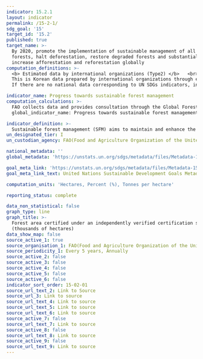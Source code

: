 ```yaml
---
indicator: 15.2.1
layout: indicator
permalink: /15-2-1/
sdg_goal: '15'
target_id: '15.2'
published: true
target_name: >-
  By 2020, promote the implementation of sustainable management of all types of
  forests, halt deforestation, restore degraded forests and substantially
  increase afforestation and reforestation globally
computation_definitions: >-
  <b> Estimated data by international organizations (Type2) </b>   <br>
  This is Korean data prepared by international organizations through estimation and modeling. <br>
  If there are no national data corresponding to UN SDGs indicators, international data are available for monitoring.

indicator_name: Progress towards sustainable forest management
computation_calculations: >-
  FAO collects data and provides consultation through the Global Forest Assessment every five years
  global_indicator_name: Progress towards sustainable forest management 

indicator_definition: >-
  Sustainable forest management (SFM) aims to maintain and enhance the economic, social and environmental values of all types of forests, for the benefit of present and future generations
un_designated_tier: I
un_custodian_agency: FAO(Food and Agriculture Organization of the United Nations)

national_metadata: ''
global_metadata: 'https://unstats.un.org/sdgs/metadata/files/Metadata-15-02-01.pdf'

goal_meta_link: 'https://unstats.un.org/sdgs/metadata/files/Metadata-15-02-01.pdf'
goal_meta_link_text: United Nations Sustainable Development Goals Metadata (PDF 756 KB)

computation_units: 'Hectares, Percent (%), Tonnes per hectare'

reporting_status: complete

data_non_statistical: false
graph_type: line
graph_title: >-
  Forest area certified under an independently verified certification scheme
  (thousands of hectares)
data_show_map: false
source_active_1: true
source_organisation_1: FAO(Food and Agriculture Organization of the United Nations)
source_periodicity_1: Every 5 years, Annually
source_active_2: false
source_active_3: false
source_active_4: false
source_active_5: false
source_active_6: false
indicator_sort_order: 15-02-01
source_url_text_2: Link to Source
source_url_3: Link to source
source_url_text_4: Link to source
source_url_text_5: Link to source
source_url_text_6: Link to source
source_active_7: false
source_url_text_7: Link to source
source_active_8: false
source_url_text_8: Link to source
source_active_9: false
source_url_text_9: Link to source
---
```

